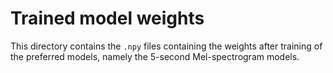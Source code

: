 # Trained model weights
This directory contains the `.npy` files containing the weights after training of the preferred models, namely the 5-second Mel-spectrogram models.
